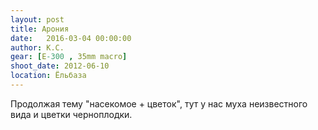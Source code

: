 ```yaml
---
layout: post
title: Арония
date:   2016-03-04 00:00:00
author: К.С.
gear: [E-300 , 35mm macro]
shoot_date: 2012-06-10
location: Ёльбаза
---
```


Продолжая тему "насекомое + цветок", тут у нас муха неизвестного вида и цветки черноплодки.
